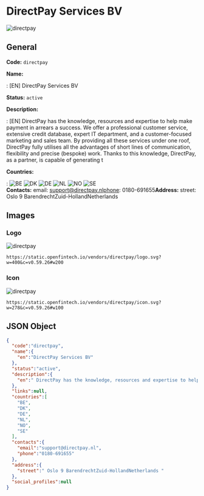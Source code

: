 
# DirectPay Services BV 
![directpay](https://static.openfintech.io/vendors/directpay/logo.svg?w=400&c=v0.59.26#w200)  

## General 
 
**Code:** `directpay` 
 
**Name:** 
 
:	[EN] DirectPay Services BV 
 
**Status:** `active` 
 
**Description:** 
 
: [EN]  DirectPay has the knowledge, resources and expertise to help make payment in arrears a success. We offer a professional customer service, extensive credit database, expert IT department, and a customer-focused marketing and sales team. By providing all these services under one roof, DirectPay fully utilises all the advantages of short lines of communication, flexibility and precise (bespoke) work. Thanks to this knowledge, DirectPay, as a partner, is capable of generating t  
 
 
**Countries:** 
 
:	![BE](https://cdnjs.cloudflare.com/ajax/libs/flag-icon-css/3.3.0/flags/4x3/be.svg#w24) 	![DK](https://cdnjs.cloudflare.com/ajax/libs/flag-icon-css/3.3.0/flags/4x3/dk.svg#w24) 	![DE](https://cdnjs.cloudflare.com/ajax/libs/flag-icon-css/3.3.0/flags/4x3/de.svg#w24) 	![NL](https://cdnjs.cloudflare.com/ajax/libs/flag-icon-css/3.3.0/flags/4x3/nl.svg#w24) 	![NO](https://cdnjs.cloudflare.com/ajax/libs/flag-icon-css/3.3.0/flags/4x3/no.svg#w24) 	![SE](https://cdnjs.cloudflare.com/ajax/libs/flag-icon-css/3.3.0/flags/4x3/se.svg#w24)  
**Contacts:** 
email: support@directpay.nlphone: 0180-691655**Address:** 
street:  Oslo 9 BarendrechtZuid-HollandNetherlands  

## Images 

### Logo 
 
![directpay](https://static.openfintech.io/vendors/directpay/logo.svg?w=400&c=v0.59.26#w200)  

```
https://static.openfintech.io/vendors/directpay/logo.svg?w=400&c=v0.59.26#w200
```  

### Icon 
 
![directpay](https://static.openfintech.io/vendors/directpay/icon.svg?w=278&c=v0.59.26#w100)  

```
https://static.openfintech.io/vendors/directpay/icon.svg?w=278&c=v0.59.26#w100
```  

## JSON Object 

```json
{
  "code":"directpay",
  "name":{
    "en":"DirectPay Services BV"
  },
  "status":"active",
  "description":{
    "en":" DirectPay has the knowledge, resources and expertise to help make payment in arrears a success. We offer a professional customer service, extensive credit database, expert IT department, and a customer-focused marketing and sales team. By providing all these services under one roof, DirectPay fully utilises all the advantages of short lines of communication, flexibility and precise (bespoke) work. Thanks to this knowledge, DirectPay, as a partner, is capable of generating t "
  },
  "links":null,
  "countries":[
    "BE",
    "DK",
    "DE",
    "NL",
    "NO",
    "SE"
  ],
  "contacts":{
    "email":"support@directpay.nl",
    "phone":"0180-691655"
  },
  "address":{
    "street":" Oslo 9 BarendrechtZuid-HollandNetherlands "
  },
  "social_profiles":null
}
```  
